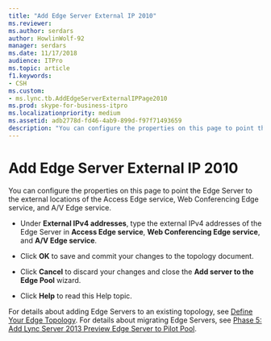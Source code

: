 ```yaml
---
title: "Add Edge Server External IP 2010"
ms.reviewer: 
ms.author: serdars
author: HowlinWolf-92
manager: serdars
ms.date: 11/17/2018
audience: ITPro
ms.topic: article
f1.keywords:
- CSH
ms.custom:
- ms.lync.tb.AddEdgeServerExternalIPPage2010
ms.prod: skype-for-business-itpro
ms.localizationpriority: medium
ms.assetid: adb2778d-fd46-4ab9-899d-f97f71493659
description: "You can configure the properties on this page to point the Edge Server to the external locations of the Access Edge service, Web Conferencing Edge service, and A/V Edge service."
---
```


# Add Edge Server External IP 2010

You can configure the properties on this page to point the Edge Server to the external locations of the Access Edge service, Web Conferencing Edge service, and A/V Edge service.

- Under **External IPv4 addresses**, type the external IPv4 addresses of the Edge Server in **Access Edge service**, **Web Conferencing Edge service**, and **A/V Edge service**.

- Click **OK** to save and commit your changes to the topology document.

- Click **Cancel** to discard your changes and close the **Add server to the Edge Pool** wizard.

- Click **Help** to read this Help topic.

For details about adding Edge Servers to an existing topology, see [Define Your Edge Topology](/previous-versions/office/lync-server-2013/lync-server-2013-define-your-edge-topology). For details about migrating Edge Servers, see [Phase 5: Add Lync Server 2013 Preview Edge Server to Pilot Pool](/previous-versions/office/lync-server-2013/phase-5-add-lync-server-2013-edge-server-to-pilot-pool).